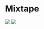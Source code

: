 # Mixtape

<img src="https://img.shields.io/github/commit-activity/m/jmclain-banyan/mixtape" />
<img src="https://img.shields.io/github/release-date/jmclain-banyan/mixtape" />
